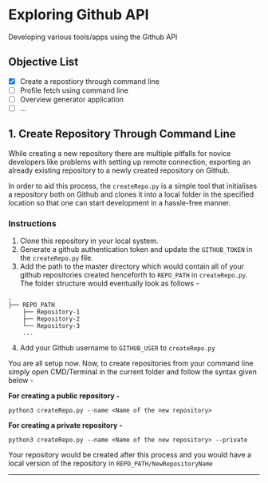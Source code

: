 # Exploring Github API
Developing various tools/apps using the Github API

## Objective List
* [x] Create a repostiory through command line
* [ ] Profile fetch using command line
* [ ] Overview generator application
* [ ] ...
## 1. Create Repository Through Command Line 

While creating a new repository there are multiple pitfalls for novice developers like problems with setting up remote connection, exporting an already existing repository to a newly created repository on Github.

In order to aid this process, the ```createRepo.py``` is a simple tool that initialises a repository both on Github and clones it into a local folder in the specified location so that one can start development in a hassle-free manner.

### Instructions
1. Clone this repository in your local system.
2. Generate a github authentication token and update the ```GITHUB_TOKEN``` in the ```createRepo.py``` file.
3. Add the path to the master directory which would contain all of your github repositories created henceforth to ```REPO_PATH``` in ```createRepo.py```. The folder structure would eventually look as follows -

```
.
├── REPO_PATH
    ├── Repository-1
    ├── Repository-2
    └── Repository-3
    ...
```
4. Add your Github username to ```GITHUB_USER``` to ```createRepo.py```

You are all setup now. Now, to create repositories from your command line simply open CMD/Terminal in the current folder and follow the syntax given below -

**For creating a public repository -**

```python3 createRepo.py --name <Name of the new repository>```

**For creating a private repository -**

```python3 createRepo.py --name <Name of the new repository> --private```

Your repository would be created after this process and you would have a local version of the repository in ```REPO_PATH/NewRepositoryName```
***